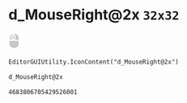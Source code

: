 # d_MouseRight@2x `32x32`
<img src="/img/d_MouseRight@2x.png" width=32 height=32>

``` CSharp
EditorGUIUtility.IconContent("d_MouseRight@2x")
```
```
d_MouseRight@2x
```
```
4683806705429526001
```
